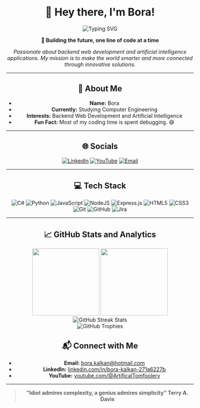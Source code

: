 <div align="center">

# 👋 Hey there, I'm Bora! 

<img src="https://readme-typing-svg.herokuapp.com?font=Fira+Code&size=24&duration=3000&pause=1000&color=36BCF7&center=true&vCenter=true&width=435&lines=Computer+Engineering+Student;Backend+Developer;AI+Enthusiast;Problem+Solver" alt="Typing SVG" />

**🚀 Building the future, one line of code at a time**

*Passionate about backend web development and artificial intelligence applications. My mission is to make the world smarter and more connected through innovative solutions.*

---

## 💫 About Me
- **Name:** Bora  
- **Currently:** Studying Computer Engineering  
- **Interests:** Backend Web Development and Artificial Intelligence  
- **Fun Fact:** Most of my coding time is spent debugging. 😅  

---

## 🌐 Socials
[![LinkedIn](https://img.shields.io/badge/LinkedIn-%230077B5.svg?logo=linkedin&logoColor=white)](https://linkedin.com/in/bora-kalkan-271a6227b)
[![YouTube](https://img.shields.io/badge/YouTube-%23FF0000.svg?logo=YouTube&logoColor=white)](https://youtube.com/@ArtificalTomfoolery)
[![Email](https://img.shields.io/badge/Email-D14836?logo=gmail&logoColor=white)](mailto:bora_kalkan350@hotmail.com)

---

## 💻 Tech Stack
![C#](https://img.shields.io/badge/c%23-%23239120.svg?style=for-the-badge&logo=csharp&logoColor=white)
![Python](https://img.shields.io/badge/python-3670A0?style=for-the-badge&logo=python&logoColor=ffdd54)
![JavaScript](https://img.shields.io/badge/javascript-%23323330.svg?style=for-the-badge&logo=javascript&logoColor=%23F7DF1E)
![NodeJS](https://img.shields.io/badge/node.js-6DA55F?style=for-the-badge&logo=node.js&logoColor=white)
![Express.js](https://img.shields.io/badge/express.js-%23404d59.svg?style=for-the-badge&logo=express&logoColor=%2361DAFB)
![HTML5](https://img.shields.io/badge/html5-%23E34F26.svg?style=for-the-badge&logo=html5&logoColor=white)
![CSS3](https://img.shields.io/badge/css3-%231572B6.svg?style=for-the-badge&logo=css3&logoColor=white)
![Git](https://img.shields.io/badge/git-%23F05033.svg?style=for-the-badge&logo=git&logoColor=white)
![GitHub](https://img.shields.io/badge/github-%23121011.svg?style=for-the-badge&logo=github&logoColor=white)
![Jira](https://img.shields.io/badge/jira-%230A0FFF.svg?style=for-the-badge&logo=jira&logoColor=white)

---


## 📈 GitHub Stats and Analytics

<div align="center">
  <img height="180em" src="https://github-readme-stats.vercel.app/api?username=BoraKalkann&show_icons=true&theme=tokyonight&include_all_commits=true&count_private=true"/>
  <img height="180em" src="https://github-readme-stats.vercel.app/api/top-langs/?username=BoraKalkann&layout=compact&langs_count=8&theme=tokyonight"/>
</div>

<div align="center">
  <img src="https://github-readme-streak-stats.herokuapp.com/?user=BoraKalkann&theme=tokyonight" alt="GitHub Streak Stats"/>
</div>

<div align="center">
  <img src="https://github-profile-trophy.vercel.app/?username=BoraKalkann&theme=darkhub&column=7&margin-w=10&margin-h=10" alt="GitHub Trophies"/>
</div>



## 📬 Connect with Me
- **Email:** [bora.kalkan@hotmail.com](mailto:bora_kalkan350@hotmail.com)  
- **LinkedIn:** [linkedin.com/in/bora-kalkan-271a6227b](https://linkedin.com/in/bora-kalkan-271a6227b)  
- **YouTube:** [youtube.com/@ArtificalTomfoolery](https://youtube.com/@ArtificalTomfoolery)

---

> **"Idiot admires complexity, a genius admires simplicity"
> Terry A. Davis**
